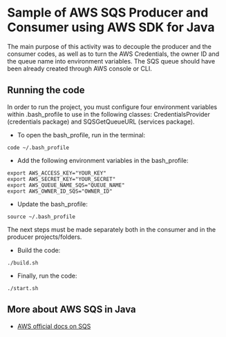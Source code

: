 # Sample of AWS SQS Producer and Consumer using AWS SDK for Java

The main purpose of this activity was to decouple the producer and the consumer codes, as well as to turn the AWS Credentials, the owner ID and the queue name into environment variables.
The SQS queue should have been already created through AWS console or CLI.

## Running the code
In order to run the project, you must configure four environment variables within .bash_profile to use in the following classes: CredentialsProvider (credentials package) and SQSGetQueueURL (services package). 
- To open the bash_profile, run in the terminal:
```
code ~/.bash_profile
```
- Add the following environment variables in the bash_profile:
```
export AWS_ACCESS_KEY="YOUR_KEY"
export AWS_SECRET_KEY="YOUR_SECRET"
export AWS_QUEUE_NAME_SQS="QUEUE_NAME"
export AWS_OWNER_ID_SQS="OWNER_ID"
```

- Update the bash_profile:
```
source ~/.bash_profile
```
The next steps must be made separately both in the consumer and in the producer projects/folders.
- Build the code:
```
./build.sh
```
- Finally, run the code:
```
./start.sh
```
## More about AWS SQS in Java
- [AWS official docs on SQS](https://docs.aws.amazon.com/sdk-for-java/v1/developer-guide/examples-sqs.html)
